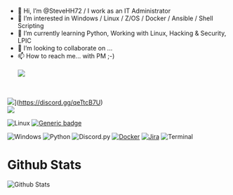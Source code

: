 - 👋 Hi, I’m @SteveHH72 / I work as an IT Administrator
- 👀 I’m interested in Windows / Linux / Z/OS / Docker / Ansible / Shell Scripting
- 🌱 I’m currently learning Python, Working with Linux, Hacking & Security, LPIC
- 💞️ I’m looking to collaborate on ...
- 📫 How to reach me... with PM ;-) <br><br>
![](https://dcbadge.vercel.app/api/shield/880485861823766579)
<br>

![](https://dcbadge.vercel.app/api/server/INVITEID)](https://discord.gg/qeTtcB7U)
<br>
[![](https://dcbadge.vercel.app/api/server/INVITEID)](https://discord.gg/gpmsJGyk)
<br>

![Linux](https://img.shields.io/badge/OS-Linux-brightgreen?style=flat&logo=linux&logoColor=white)
[![Generic badge](https://img.shields.io/badge/Distro-Debian-<COLOR>.svg)](https://shields.io/)

![Windows](https://img.shields.io/badge/OS-Windows-brightgreen?style=flat&logo=linux&logoColor=white)
![Python](https://img.shields.io/badge/Language-Python-blue?style=flat&logo=python&logoColor=white)
![Discord.py](https://img.shields.io/badge/Framework-Discord.py-blue?style=flat&logo=discord&logoColor=white)
[![Docker](https://badgen.net/badge/icon/docker?icon=docker&label)](https://https://docker.com/)
[![Jira](https://badgen.net/badge/icon/jira?icon=jira&label)](https://https://jira.com/)
![Terminal](https://badgen.net/badge/icon/terminal?icon=terminal&label)



# Github Stats
![Github Stats](https://github-readme-stats.vercel.app/api?username=SteveHH72&theme=vue-dark&count_private=true)

<!---
SteveHH72/SteveHH72 is a ✨ special ✨ repository because its `README.md` (this file) appears on your GitHub profile.
You can click the Preview link to take a look at your changes.
--->
